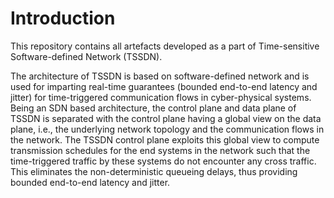 # Introduction

This repository contains all artefacts developed as a part of Time-sensitive Software-defined Network (TSSDN).

The architecture of TSSDN is based on software-defined network and is used for imparting real-time guarantees (bounded end-to-end latency and jitter) for time-triggered communication flows in cyber-physical systems. Being an SDN based architecture, the control plane and data plane of TSSDN is separated with the control plane having a global view on the data plane, i.e., the underlying network topology and the communication flows in the network. The TSSDN control plane exploits this global view to compute transmission schedules for the end systems in the network such that the time-triggered traffic by these systems do not encounter any cross traffic. This eliminates the non-deterministic queueing delays, thus providing bounded end-to-end latency and jitter.

